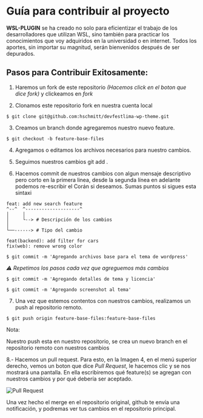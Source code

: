 # Guía para contribuir al proyecto

**WSL-PLUGIN** se ha creado no solo para eficientizar el trabajo de los desarrolladores que utilizan WSL, sino también para practicar los conocimientos que voy adquiridos en la universidad o en internet. Todos los aportes, sin importar su magnitud, serán bienvenidos después de ser depurados.
## Pasos para Contribuir Exitosamente:

1. Haremos un fork de este repositorio *(Hacemos click en el boton que dice fork)* y clickeamos en _fork_ 

2. Clonamos este repositorio fork en nuestra cuenta local

```$ git clone git@github.com:hschmitt/devfestlima-wp-theme.git```

3. Creamos un branch donde agregaremos nuestro nuevo feature.

```$ git checkout -b feature-base-files```

4. Agregamos o editamos los archivos necesarios para nuestro cambios.

5. Seguimos nuestros cambios git add . 

6. Hacemos commit de nuestros cambios con algun mensaje descriptivo pero corto en la primera linea, desde la segunda línea en adelante podemos re-escribir el Corán si deseamos. Sumas puntos si sigues esta sintaxi 

```
feat: add new search feature
^--^  ^--------------------^
│     │
│     └--> # Descripción de los cambios
│
└──------> # Tipo del cambio
```
```
feat(backend): add filter for cars
fix(web): remove wrong color

```


```$ git commit -m 'Agregando archivos base para el tema de wordpress'```


*⚠️ Repetimos los pasos cada vez que agreguemos más cambios*

```$ git commit -m 'Agregando detalles de tema y licencia'```

```$ git commit -m 'Agregando screenshot al tema'```

7. Una vez que estemos contentos con nuestros cambios, realizamos un push al repositorio remoto.

```$ git push origin feature-base-files:feature-base-files```

Nota: 

Nuestro push esta en nuestro repositorio, se crea un nuevo branch en el repositorio remoto con nuestros cambios 

8.- Hacemos un pull request. Para esto, en la Imagen 4, en el menú superior derecho, vemos un boton que dice _Pull Request_, le hacemos clic y se nos mostrará una pantalla. En ella escribiremos qué feature(s) se agregan con nuestros cambios y por qué debería ser aceptado.

![Pull Request](image.png)

Una vez hecho el merge en el repositorio original, github te envía una notificación, y podremas ver tus cambios en el repositorio principal.
